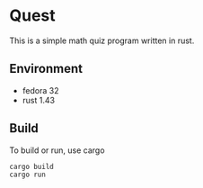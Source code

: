 # Quest

This is a simple math quiz program written in rust.

## Environment

* fedora 32
* rust 1.43

## Build

To build or run, use cargo

    cargo build
    cargo run
